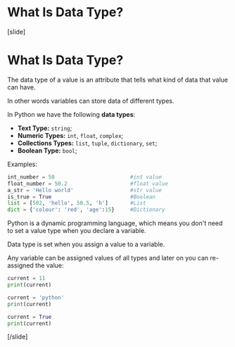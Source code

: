 # What Is Data Type?


[slide]
# What Is Data Type?
The data type of a value is an attribute that tells what kind of data that value can have.

In other words variables can store data of different types.

In Python we have the following **data types**:

- **Text Type:** `string`;
- **Numeric Types:** `int`, `float`, `complex`;
- **Collections Types:** `list`, `tuple`, `dictionary`, `set`;
- **Boolean Type:**	`bool`;

Examples:
```python
int_number = 50                        #int value
float_number = 50.2	                   #float value
a_str = 'Hello world'                  #str value
is_true = True                         #Boolean
list = [502, 'hello', 50.5, 'h']       #List
dict = {'colour': 'red', 'age':15}     #Dictionary
```
Python is a dynamic programming language, which means you don't need to set a value type when you declare a variable.

Data type is set when you assign a value to a variable.

Any variable can be assigned values of all types and later on you can re-assigned the value:

```python live
current = 11    
print(current)

current = 'python'    
print(current)

current = True    
print(current)
 ```
[/slide]
